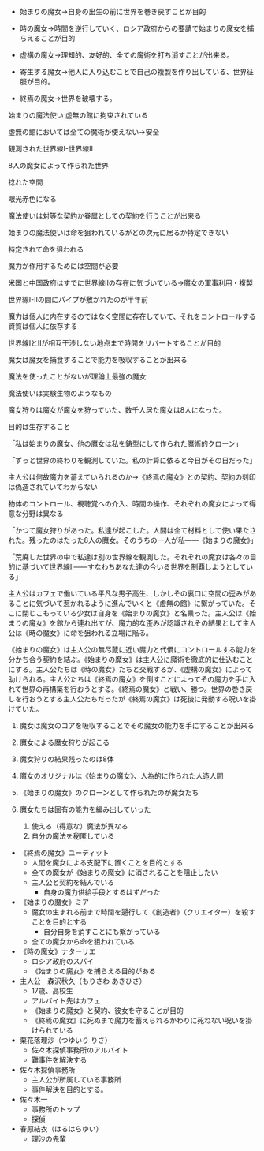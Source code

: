 - 始まりの魔女→自身の出生の前に世界を巻き戻すことが目的

- 時の魔女→時間を逆行していく、ロシア政府からの要請で始まりの魔女を捕らえることが目的

- 虚構の魔女→理知的、友好的、全ての魔術を打ち消すことが出来る。

- 寄生する魔女→他人に入り込むことで自己の複製を作り出している、世界征服が目的。

- 終焉の魔女→世界を破壊する。



始まりの魔法使い 虚無の館に拘束されている

虚無の館においては全ての魔術が使えない→安全

観測された世界線I-世界線II

8人の魔女によって作られた世界

捻れた空間

眼光赤色になる

魔法使いは対等な契約か眷属としての契約を行うことが出来る

始まりの魔法使いは命を狙われているがどの次元に居るか特定できない

特定されて命を狙われる

魔力が作用するためには空間が必要

米国と中国政府はすでに世界線IIの存在に気づいている→魔女の軍事利用・複製

世界線I-IIの間にパイプが敷かれたのが半年前

魔力は個人に内在するのではなく空間に存在していて、それをコントロールする資質は個人に依存する

世界線IとIIが相互干渉しない地点まで時間をリバートすることが目的

魔女は魔女を捕食することで能力を吸収することが出来る

魔法を使ったことがないが理論上最強の魔女

魔法使いは実験生物のようなもの

魔女狩りは魔女が魔女を狩っていた、数千人居た魔女は8人になった。

目的は生存すること

「私は始まりの魔女、他の魔女は私を鋳型にして作られた魔術的クローン」

「ずっと世界の終わりを観測していた。私の計算に依ると今日がその日だった」

主人公は何故魔力を蓄えていられるのか→《終焉の魔女》との契約、契約の刻印は偽造されていてわからない

物体のコントロール、視聴覚への介入、時間の操作、それぞれの魔女によって得意な分野は異なる

「かつて魔女狩りがあった。私達が起こした。人間は全て材料として使い果たされた。残ったのはたった8人の魔女。そのうちの一人が私――《始まりの魔女》」

「荒廃した世界の中で私達は別の世界線を観測した。それぞれの魔女は各々の目的に基づいて世界線II――すなわちあなた達の今いる世界を制覇しようとしている」



主人公はカフェで働いている平凡な男子高生、しかしその裏口に空間の歪みがあることに気づいて惹かれるように進んでいくと《虚無の館》に繋がっていた。そこに閉じこもっている少女は自身を《始まりの魔女》と名乗った。主人公は《始まりの魔女》を館から連れ出すが、魔力的な歪みが認識されその結果として主人公は《時の魔女》に命を狙われる立場に陥る。

《始まりの魔女》は主人公の無尽蔵に近い魔力と代償にコントロールする能力を分かち合う契約を結ぶ。《始まりの魔女》は主人公に魔術を徹底的に仕込むことにする。主人公たちは《時の魔女》たちと交戦するが、《虚構の魔女》によって助けられる。主人公たちは《終焉の魔女》を倒すことによってその魔力を手に入れて世界の再構築を行おうとする。《終焉の魔女》と戦い、勝つ。世界の巻き戻しを行おうとする主人公たちだったが《終焉の魔女》は死後に発動する呪いを掛けていた。



1. 魔女は魔女のコアを吸収することでその魔女の能力を手にすることが出来る

2. 魔女による魔女狩りが起こる

3. 魔女狩りの結果残ったのは8体



1. 魔女のオリジナルは《始まりの魔女》、人為的に作られた人造人間
2. 《始まりの魔女》のクローンとして作られたのが魔女たち
3. 魔女たちは固有の能力を編み出していった
   1. 使える（得意な）魔法が異なる
   2. 自分の魔法を秘匿している



- 《終焉の魔女》ユーディット
  - 人間を魔女による支配下に置くことを目的とする
  - 全ての魔女が《始まりの魔女》に消されることを阻止したい
  - 主人公と契約を結んでいる
    - 自身の魔力供給手段とするはずだった
- 《始まりの魔女》ミア
  - 魔女の生まれる前まで時間を遡行して《創造者》（クリエイター）を殺すことを目的とする
    - 自分自身を消すことにも繋がっている
  - 全ての魔女から命を狙われている
- 《時の魔女》ナターリエ
  - ロシア政府のスパイ
  - 《始まりの魔女》を捕らえる目的がある
- 主人公　森沢秋久（もりさわ あきひさ）
  - 17歳、高校生
  - アルバイト先はカフェ
  - 《始まりの魔女》と契約、彼女を守ることが目的
  - 《終焉の魔女》に死ぬまで魔力を蓄えられるかわりに死ねない呪いを掛けられている
- 栗花落理沙（つゆいり りさ）
  - 佐々木探偵事務所のアルバイト
  - 難事件を解決する
- 佐々木探偵事務所
  - 主人公が所属している事務所
  - 事件解決を目的とする。
- 佐々木一
  - 事務所のトップ
  - 探偵
- 春原結衣（はるはらゆい）
  - 理沙の先輩